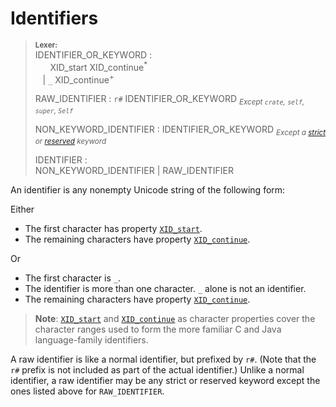 # Identifiers

> **<sup>Lexer:<sup>**\
> IDENTIFIER_OR_KEYWORD :\
> &nbsp;&nbsp; &nbsp;&nbsp; XID_start XID_continue<sup>\*</sup>\
> &nbsp;&nbsp; | `_` XID_continue<sup>+</sup>
>
> RAW_IDENTIFIER : `r#` IDENTIFIER_OR_KEYWORD <sub>*Except `crate`, `self`, `super`, `Self`*</sub>
>
> NON_KEYWORD_IDENTIFIER : IDENTIFIER_OR_KEYWORD <sub>*Except a [strict] or [reserved] keyword*</sub>
>
> IDENTIFIER :\
> NON_KEYWORD_IDENTIFIER | RAW_IDENTIFIER

An identifier is any nonempty Unicode string of the following form:

Either

* The first character has property [`XID_start`].
* The remaining characters have property [`XID_continue`].

Or

* The first character is `_`.
* The identifier is more than one character. `_` alone is not an identifier.
* The remaining characters have property [`XID_continue`].

> **Note**: [`XID_start`] and [`XID_continue`] as character properties cover the
> character ranges used to form the more familiar C and Java language-family
> identifiers.

A raw identifier is like a normal identifier, but prefixed by `r#`. (Note that
the `r#` prefix is not included as part of the actual identifier.)
Unlike a normal identifier, a raw identifier may be any strict or reserved
keyword except the ones listed above for `RAW_IDENTIFIER`.

[strict]: keywords.md#strict-keywords
[reserved]: keywords.md#reserved-keywords
[`XID_start`]:  http://unicode.org/cldr/utility/list-unicodeset.jsp?a=%5B%3AXID_Start%3A%5D&abb=on&g=&i=
[`XID_continue`]: http://unicode.org/cldr/utility/list-unicodeset.jsp?a=%5B%3AXID_Continue%3A%5D&abb=on&g=&i=
